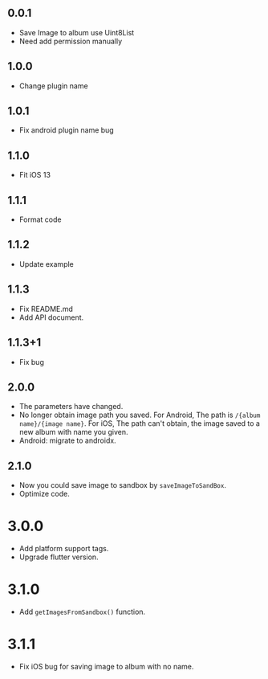 ## 0.0.1
* Save Image to album use Uint8List
* Need add permission manually

## 1.0.0
* Change plugin name

## 1.0.1
* Fix android plugin name bug

## 1.1.0
* Fit iOS 13

## 1.1.1
* Format code

## 1.1.2
* Update example

## 1.1.3
* Fix README.md
* Add API document.

## 1.1.3+1
* Fix bug

## 2.0.0
* The parameters have changed.
* No longer obtain image path you saved.
For Android, The path is <code>/{album name}/{image name}</code>.
For iOS, The path can't obtain, the image saved to a new album with name you given.
* Android: migrate to androidx.

## 2.1.0
* Now you could save image to sandbox by `saveImageToSandBox`.
* Optimize code.

# 3.0.0
* Add platform support tags.
* Upgrade flutter version.

# 3.1.0
* Add `getImagesFromSandbox()` function.

# 3.1.1
* Fix iOS bug for saving image to album with no name.